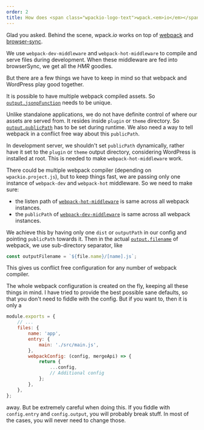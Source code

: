 ```yaml
---
order: 2
title: How does <span class="wpackio-logo-text">wpack.<em>io</em></span> work?
---
```


Glad you asked. Behind the scene, <span class="wpackio-logo-text">wpack.<em>io</em></span> works on top of
[webpack](https://webpack.js.org) and [browser-sync](https://browsersync.io/).

We use `webpack-dev-middleware` and `webpack-hot-middleware` to compile and serve
files during development. When these middleware are fed into browserSync, we get
all the _HMR_ goodies.

But there are a few things we have to keep in mind so that webpack and WordPress
play good together.

It is possible to have multiple webpack compiled assets. So [`output.jsonpFunction`](https://webpack.js.org/configuration/output/#output-jsonpfunction)
needs to be unique.

Unlike standalone applications, we do not have definite control of where our
assets are served from. It resides inside `plugin` or `theme` directory. So
[`output.publicPath`](https://webpack.js.org/configuration/output/#output-publicpath)
has to be set during runtime. We also need a way to tell webpack in a conflict
free way about this `publicPath`.

In development server, we shouldn't set `publicPath` dynamically, rather have
it set to the `plugin` or `theme` output directory, considering WordPress is
installed at root. This is needed to make `webpack-hot-middleware` work.

There could be multiple webpack compiler (depending on `wpackio.project.js`),
but to keep things fast, we are passing only one instance of `webpack-dev` and
`webpack-hot` middleware. So we need to make sure:

-   the listen path of [`webpack-hot-middleware`](https://github.com/webpack-contrib/webpack-hot-middleware#client) is same across all webpack instances.
-   the `publicPath` of [`webpack-dev-middleware`](https://github.com/webpack/webpack-dev-middleware#publicpath) is same across all webpack instances.

We achieve this by having only one `dist` or `outputPath` in our config and
pointing `publicPath` towards it. Then in the actual [`output.filename`](https://webpack.js.org/configuration/output/#output-filename)
of webpack, we use sub-directory separator, like

```js
const outputFilename = `${file.name}/[name].js`;
```

This gives us conflict free configuration for any number of webpack compiler.

The whole webpack configuration is created on the fly, keeping all these things
in mind. I have tried to provide the best possible sane defaults, so that you
don't need to fiddle with the config. But if you want to, then it is only a

```js
module.exports = {
	// ...
	files: {
		name: 'app',
		entry: {
			main: './src/main.js',
		},
		webpackConfig: (config, mergeApi) => {
			return {
				...config,
				// Additional config
			};
		},
	},
};
```

away. But be extremely careful when doing this. If you fiddle with `config.entry`
and `config.output`, you will probably break stuff. In most of the cases, you will
never need to change those.
